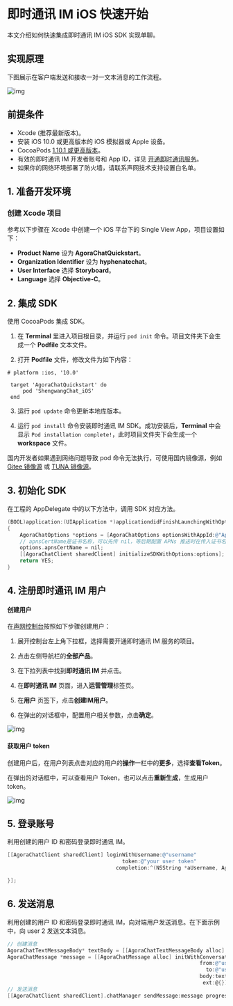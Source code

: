 # 即时通讯 IM iOS 快速开始

<Toc />

本文介绍如何快速集成即时通讯 IM iOS SDK 实现单聊。

## 实现原理

下图展示在客户端发送和接收一对一文本消息的工作流程。

![img](/images/android/sendandreceivemsg.png)

## 前提条件

- Xcode (推荐最新版本)。
- 安装 iOS 10.0 或更高版本的 iOS 模拟器或 Apple 设备。
- CocoaPods [1.10.1 或更高版本](https://cocoapods.org/)。
- 有效的即时通讯 IM 开发者账号和 App ID，详见 [开通即时通讯服务](enable_im.html)。
- 如果你的网络环境部署了防火墙，请联系声网技术支持设置白名单。

## 1. 准备开发环境

### 创建 Xcode 项目

参考以下步骤在 Xcode 中创建一个 iOS 平台下的 Single View App，项目设置如下：

- **Product Name** 设为 **AgoraChatQuickstart**。
- **Organization Identifier** 设为 **hyphenatechat**。
- **User Interface** 选择 **Storyboard**。
- **Language** 选择 **Objective-C**。

## 2. 集成 SDK

使用 CocoaPods 集成 SDK。

1. 在 **Terminal** 里进入项目根目录，并运行 `pod init` 命令。项目文件夹下会生成一个 **Podfile** 文本文件。
   
2. 打开 **Podfile** 文件，修改文件为如下内容：

```pod
# platform :ios, '10.0'

 target 'AgoraChatQuickstart' do
     pod 'ShengwangChat_iOS'
 end
```

3. 运行 `pod update` 命令更新本地库版本。
   
4. 运行 `pod install` 命令安装即时通讯 IM SDK。成功安装后，**Terminal** 中会显示 `Pod installation complete!`，此时项目文件夹下会生成一个 **workspace** 文件。

国内开发者如果遇到网络问题导致 pod 命令无法执行，可使用国内镜像源，例如 [Gitee 镜像源](https://gitee.com/mirrors/CocoaPods-Specs) 或 [TUNA 镜像源](https://mirrors.tuna.tsinghua.edu.cn/help/CocoaPods/)。

## 3. 初始化 SDK 

在工程的 AppDelegate 中的以下方法中，调用 SDK 对应方法。

```objectivec
(BOOL)application:(UIApplication *)applicationdidFinishLaunchingWithOptions:(NSDictionary*)launchOptions
{
    AgoraChatOptions *options = [AgoraChatOptions optionsWithAppId:@"Appid"];
    // apnsCertName是证书名称，可以先传 nil，等后期配置 APNs 推送时在传入证书名称
    options.apnsCertName = nil;
    [[AgoraChatClient sharedClient] initializeSDKWithOptions:options];
    return YES;
}
```

## 4. 注册即时通讯 IM 用户

#### 创建用户

在[声网控制台](https://console.shengwang.cn/overview)按照如下步骤创建用户：

1. 展开控制台左上角下拉框，选择需要开通即时通讯 IM 服务的项目。

2. 点击左侧导航栏的**全部产品**。

3. 在下拉列表中找到**即时通讯 IM** 并点击。

4. 在**即时通讯 IM** 页面，进入**运营管理**标签页。

5. 在**用户** 页签下，点击**创建IM用户**。

6. 在弹出的对话框中，配置用户相关参数，点击**确定**。

![img](/images/android/user_create.png)

#### 获取用户 token

创建用户后，在用户列表点击对应的用户的**操作**一栏中的**更多**，选择**查看Token**。

在弹出的对话框中，可以查看用户 Token，也可以点击**重新生成**，生成用户 token。

![img](/images/android/user_token.png)

## 5. 登录账号

利用创建的用户 ID 和密码登录即时通讯 IM。

```objectivec
[[AgoraChatClient sharedClient] loginWithUsername:@"username"
                                     token:@"your user token"
                                   completion:^(NSString *aUsername, AgoraChatError *aError) {

}];
```

## 6. 发送消息

利用创建的用户 ID 和密码登录即时通讯 IM，向对端用户发送消息。在下面示例中，向 user 2 发送文本消息。

```objectivec
// 创建消息
AgoraChatTextMessageBody* textBody = [[AgoraChatTextMessageBody alloc] initWithText:@"hello"];
AgoraChatMessage *message = [[AgoraChatMessage alloc] initWithConversationID:@"user2"
                                                              from:@"user1"
                                                                to:@"user2"
                                                              body:textBody
                                                               ext:@{}];
// 发送消息
[[AgoraChatClient sharedClient].chatManager sendMessage:message progress:nil completion:^(AgoraChatMessage *message, AgoraChatError *error) {}];
```
